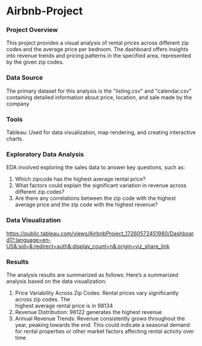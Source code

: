 # Airbnb-Project

### Project Overview
This project provides a visual analysis of rental prices across different zip codes and the average price per bedroom. The dashboard offers insights into revenue trends and pricing patterns in the specified area, represented by the given zip codes.

### Data Source
The primary dataset for this analysis is the "listing.csv" and "calendar.csv" containing detailed information about price, location, and sale made by the company

### Tools
Tableau: Used for data visualization, map rendering, and creating interactive charts.

### Exploratory Data Analysis
EDA involved exploring the sales data to answer key questions, such as:
1. Which zipcode has the highest average rental price?
2. What factors could explain the significant variation in revenue across different zip codes?
3. Are there any correlations between the zip code with the highest average price and the zip 
   code with the highest revenue?

### Data Visualization
https://public.tableau.com/views/AirbnbProject_17260572451980/Dashboard1?:language=en-US&:sid=&:redirect=auth&:display_count=n&:origin=viz_share_link

### Results
The analysis results are summarized as follows:
Here’s a summarized analysis based on the data visualization:
1. Price Variability Across Zip Codes: Rental prices vary significantly across zip codes. The   
   highest average rental price is in 98134
2. Revenue Distribution: 98122 generates the highest revenue
3. Annual Revenue Trends: Revenue consistently grows throughout the year, peaking towards the 
   end. This could indicate a seasonal demand for rental properties or other market factors 
   affecting rental activity over time
